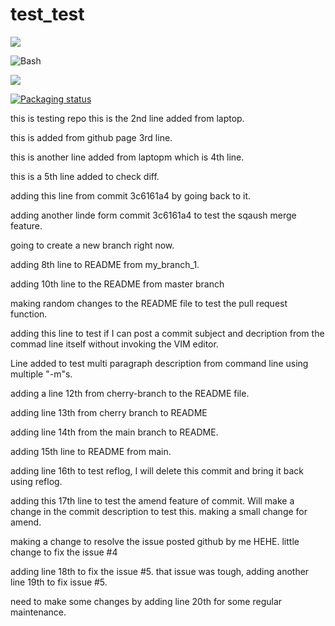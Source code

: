 # test_test

<a href="./LICENSE"><img src="https://img.shields.io/badge/license-MIT-blue.svg"></a>

![Bash](https://img.shields.io/badge/Bash-v4.4%5E-green?logo=GNU%20bash)

<a href="https://tiswww.case.edu/php/chet/bash/bashtop.html"><img src="https://img.shields.io/badge/Bash-v4.4%5E-green?logo=GNU%20bash"></a>

<a href="https://repology.org/metapackage/ipxe"><img src="https://repology.org/badge/tiny-repos/ipxe.svg" alt="Packaging status"></a>

this is testing repo
this is the 2nd line added from laptop.

this is added from github page 3rd line.

this is another line added from laptopm which is 4th line.

this is a 5th line added to check diff.

adding this line from commit 3c6161a4 by going back to it.

adding another linde form commit 3c6161a4 to test the sqaush merge feature.

going to create a new branch right now.

adding 8th line to README from my_branch_1.

adding 10th line to the README from master branch 

making random changes to the README file to test the pull request function.

adding this line to test if I can post a commit subject and decription from the commad line itself without invoking the VIM editor.

Line added to test multi paragraph description from command line using multiple "-m"s.

adding a line 12th from cherry-branch to the README file.

adding line 13th from cherry branch to README

adding line 14th from the main branch to README.

adding 15th line to README from main.

adding line 16th to test reflog, I will delete this commit and bring it back using reflog.

adding this 17th line to test the amend feature of commit. Will make a change in the commit description to test this. making a small change for amend.

making a change to resolve the issue posted github by me HEHE.
little change to fix the issue #4

adding line 18th to fix the issue #5.
that issue was tough, adding another line 19th to fix issue #5.

need to make some changes by adding line 20th for some regular maintenance.

